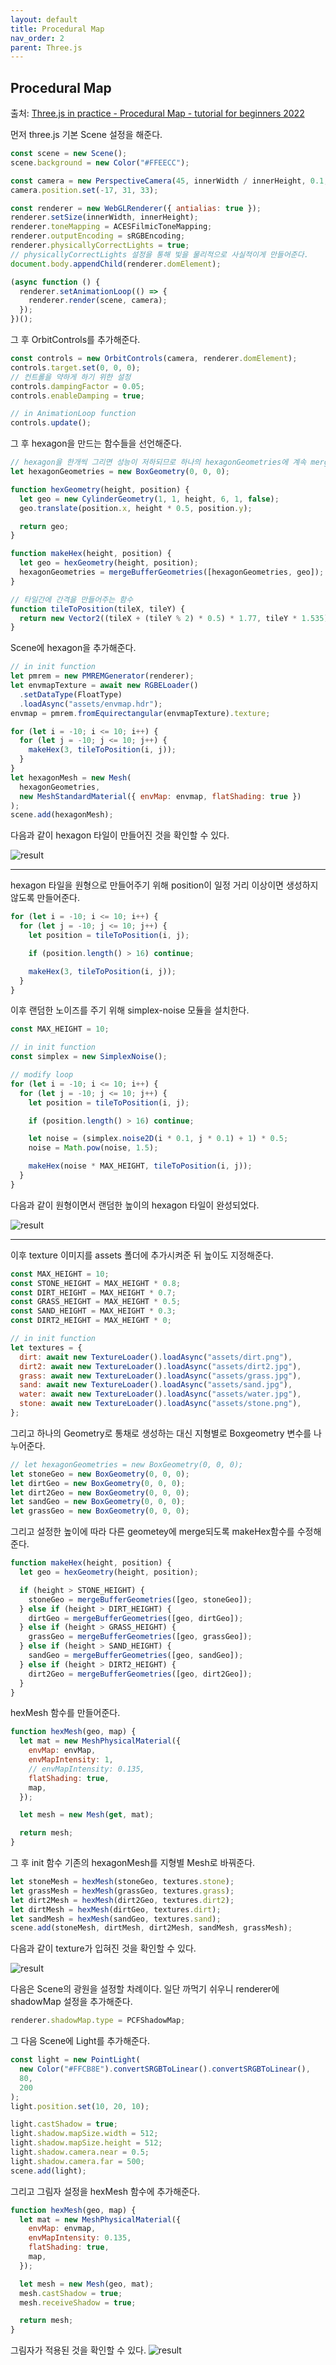 ```yaml
---
layout: default
title: Procedural Map
nav_order: 2
parent: Three.js
---
```


## Procedural Map

출처: [Three.js in practice - Procedural Map - tutorial for beginners 2022](https://youtu.be/HsCYEA_UuZA)

먼저 three.js 기본 Scene 설정을 해준다.

```js
const scene = new Scene();
scene.background = new Color("#FFEECC");

const camera = new PerspectiveCamera(45, innerWidth / innerHeight, 0.1, 1000);
camera.position.set(-17, 31, 33);

const renderer = new WebGLRenderer({ antialias: true });
renderer.setSize(innerWidth, innerHeight);
renderer.toneMapping = ACESFilmicToneMapping;
renderer.outputEncoding = sRGBEncoding;
renderer.physicallyCorrectLights = true;
// physicallyCorrectLights 설정을 통해 빛을 물리적으로 사실적이게 만들어준다.
document.body.appendChild(renderer.domElement);

(async function () {
  renderer.setAnimationLoop(() => {
    renderer.render(scene, camera);
  });
})();
```

그 후 OrbitControls를 추가해준다.

```js
const controls = new OrbitControls(camera, renderer.domElement);
controls.target.set(0, 0, 0);
// 컨트롤을 약하게 하기 위한 설정
controls.dampingFactor = 0.05;
controls.enableDamping = true;

// in AnimationLoop function
controls.update();
```

그 후 hexagon을 만드는 함수들을 선언해준다.

```js
// hexagon을 한개씩 그리면 성능이 저하되므로 하나의 hexagonGeometries에 계속 merge시켜 나간다.
let hexagonGeometries = new BoxGeometry(0, 0, 0);

function hexGeometry(height, position) {
  let geo = new CylinderGeometry(1, 1, height, 6, 1, false);
  geo.translate(position.x, height * 0.5, position.y);

  return geo;
}

function makeHex(height, position) {
  let geo = hexGeometry(height, position);
  hexagonGeometries = mergeBufferGeometries([hexagonGeometries, geo]);
}

// 타일간에 간격을 만들어주는 함수
function tileToPosition(tileX, tileY) {
  return new Vector2((tileX + (tileY % 2) * 0.5) * 1.77, tileY * 1.535);
}
```

Scene에 hexagon을 추가해준다.

```js
// in init function
let pmrem = new PMREMGenerator(renderer);
let envmapTexture = await new RGBELoader()
  .setDataType(FloatType)
  .loadAsync("assets/envmap.hdr");
envmap = pmrem.fromEquirectangular(envmapTexture).texture;

for (let i = -10; i <= 10; i++) {
  for (let j = -10; j <= 10; j++) {
    makeHex(3, tileToPosition(i, j));
  }
}
let hexagonMesh = new Mesh(
  hexagonGeometries,
  new MeshStandardMaterial({ envMap: envmap, flatShading: true })
);
scene.add(hexagonMesh);
```

다음과 같이 hexagon 타일이 만들어진 것을 확인할 수 있다.

![result](./img/map_01.png)

---

hexagon 타일을 원형으로 만들어주기 위해 position이 일정 거리 이상이면 생성하지 않도록 만들어준다.

```js
for (let i = -10; i <= 10; i++) {
  for (let j = -10; j <= 10; j++) {
    let position = tileToPosition(i, j);

    if (position.length() > 16) continue;

    makeHex(3, tileToPosition(i, j));
  }
}
```

이후 랜덤한 노이즈를 주기 위해 simplex-noise 모듈을 설치한다.

```js
const MAX_HEIGHT = 10;

// in init function
const simplex = new SimplexNoise();

// modify loop
for (let i = -10; i <= 10; i++) {
  for (let j = -10; j <= 10; j++) {
    let position = tileToPosition(i, j);

    if (position.length() > 16) continue;

    let noise = (simplex.noise2D(i * 0.1, j * 0.1) + 1) * 0.5;
    noise = Math.pow(noise, 1.5);

    makeHex(noise * MAX_HEIGHT, tileToPosition(i, j));
  }
}
```

다음과 같이 원형이면서 랜덤한 높이의 hexagon 타일이 완성되었다.

![result](./img/map_02.png)

---

이후 texture 이미지를 assets 폴더에 추가시켜준 뒤 높이도 지정해준다.

```js
const MAX_HEIGHT = 10;
const STONE_HEIGHT = MAX_HEIGHT * 0.8;
const DIRT_HEIGHT = MAX_HEIGHT * 0.7;
const GRASS_HEIGHT = MAX_HEIGHT * 0.5;
const SAND_HEIGHT = MAX_HEIGHT * 0.3;
const DIRT2_HEIGHT = MAX_HEIGHT * 0;

// in init function
let textures = {
  dirt: await new TextureLoader().loadAsync("assets/dirt.png"),
  dirt2: await new TextureLoader().loadAsync("assets/dirt2.jpg"),
  grass: await new TextureLoader().loadAsync("assets/grass.jpg"),
  sand: await new TextureLoader().loadAsync("assets/sand.jpg"),
  water: await new TextureLoader().loadAsync("assets/water.jpg"),
  stone: await new TextureLoader().loadAsync("assets/stone.png"),
};
```

그리고 하나의 Geometry로 통채로 생성하는 대신 지형별로 Boxgeometry 변수를 나누어준다.

```js
// let hexagonGeometries = new BoxGeometry(0, 0, 0);
let stoneGeo = new BoxGeometry(0, 0, 0);
let dirtGeo = new BoxGeometry(0, 0, 0);
let dirt2Geo = new BoxGeometry(0, 0, 0);
let sandGeo = new BoxGeometry(0, 0, 0);
let grassGeo = new BoxGeometry(0, 0, 0);
```

그리고 설정한 높이에 따라 다른 geometey에 merge되도록 makeHex함수를 수정해준다.

```js
function makeHex(height, position) {
  let geo = hexGeometry(height, position);

  if (height > STONE_HEIGHT) {
    stoneGeo = mergeBufferGeometries([geo, stoneGeo]);
  } else if (height > DIRT_HEIGHT) {
    dirtGeo = mergeBufferGeometries([geo, dirtGeo]);
  } else if (height > GRASS_HEIGHT) {
    grassGeo = mergeBufferGeometries([geo, grassGeo]);
  } else if (height > SAND_HEIGHT) {
    sandGeo = mergeBufferGeometries([geo, sandGeo]);
  } else if (height > DIRT2_HEIGHT) {
    dirt2Geo = mergeBufferGeometries([geo, dirt2Geo]);
  }
}
```

hexMesh 함수를 만들어준다.

```js
function hexMesh(geo, map) {
  let mat = new MeshPhysicalMaterial({
    envMap: envMap,
    envMapIntensity: 1,
    // envMapIntensity: 0.135,
    flatShading: true,
    map,
  });

  let mesh = new Mesh(get, mat);

  return mesh;
}
```

그 후 init 함수 기존의 hexagonMesh를 지형별 Mesh로 바꿔준다.

```js
let stoneMesh = hexMesh(stoneGeo, textures.stone);
let grassMesh = hexMesh(grassGeo, textures.grass);
let dirt2Mesh = hexMesh(dirt2Geo, textures.dirt2);
let dirtMesh = hexMesh(dirtGeo, textures.dirt);
let sandMesh = hexMesh(sandGeo, textures.sand);
scene.add(stoneMesh, dirtMesh, dirt2Mesh, sandMesh, grassMesh);
```

다음과 같이 texture가 입혀진 것을 확인할 수 있다.

![result](./img/map_03.png)

다음은 Scene의 광원을 설정할 차례이다. 일단 까먹기 쉬우니 renderer에 shadowMap 설정을 추가해준다.

```js
renderer.shadowMap.type = PCFShadowMap;
```

그 다음 Scene에 Light를 추가해준다.

```js
const light = new PointLight(
  new Color("#FFCB8E").convertSRGBToLinear().convertSRGBToLinear(),
  80,
  200
);
light.position.set(10, 20, 10);

light.castShadow = true;
light.shadow.mapSize.width = 512;
light.shadow.mapSize.height = 512;
light.shadow.camera.near = 0.5;
light.shadow.camera.far = 500;
scene.add(light);
```

그리고 그림자 설정을 hexMesh 함수에 추가해준다.

```js
function hexMesh(geo, map) {
  let mat = new MeshPhysicalMaterial({
    envMap: envmap,
    envMapIntensity: 0.135,
    flatShading: true,
    map,
  });

  let mesh = new Mesh(geo, mat);
  mesh.castShadow = true;
  mesh.receiveShadow = true;

  return mesh;
}
```

그림자가 적용된 것을 확인할 수 있다.
![result](./img/map_04.png)
